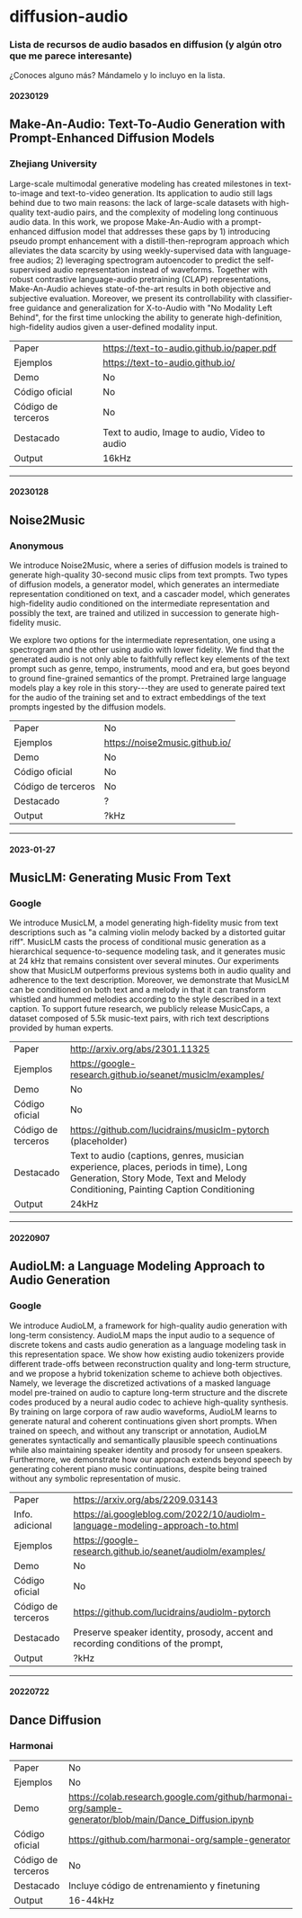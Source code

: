 # diffusion-audio
### Lista de recursos de audio basados en diffusion (y algún otro que me parece interesante)
¿Conoces alguno más? Mándamelo y lo incluyo en la lista.

#### 20230129
## Make-An-Audio: Text-To-Audio Generation with Prompt-Enhanced Diffusion Models
### Zhejiang University

 Large-scale multimodal generative modeling has created milestones in text-to-image and text-to-video generation. Its application to audio still lags behind due to two main reasons: the lack of large-scale datasets with high-quality text-audio pairs, and the complexity of modeling long continuous audio data. In this work, we propose Make-An-Audio with a prompt-enhanced diffusion model that addresses these gaps by 1) introducing pseudo prompt enhancement with a distill-then-reprogram approach which alleviates the data scarcity by using weekly-supervised data with language-free audios; 2) leveraging spectrogram autoencoder to predict the self-supervised audio representation instead of waveforms. Together with robust contrastive language-audio pretraining (CLAP) representations, Make-An-Audio achieves state-of-the-art results in both objective and subjective evaluation. Moreover, we present its controllability with classifier-free guidance and generalization for X-to-Audio with "No Modality Left Behind", for the first time unlocking the ability to generate high-definition, high-fidelity audios given a user-defined modality input. 

| | |
|-|-|
| Paper | https://text-to-audio.github.io/paper.pdf |
| Ejemplos | https://text-to-audio.github.io/ |
| Demo | No |
| Código oficial | No |
| Código de terceros | No |
| Destacado | Text to audio, Image to audio, Video to audio |
| Output | 16kHz |

---

#### 20230128
## Noise2Music
### Anonymous

 We introduce Noise2Music, where a series of diffusion models is trained to generate high-quality 30-second music clips from text prompts. Two types of diffusion models, a generator model, which generates an intermediate representation conditioned on text, and a cascader model, which generates high-fidelity audio conditioned on the intermediate representation and possibly the text, are trained and utilized in succession to generate high-fidelity music.

We explore two options for the intermediate representation, one using a spectrogram and the other using audio with lower fidelity. We find that the generated audio is not only able to faithfully reflect key elements of the text prompt such as genre, tempo, instruments, mood and era, but goes beyond to ground fine-grained semantics of the prompt. Pretrained large language models play a key role in this story---they are used to generate paired text for the audio of the training set and to extract embeddings of the text prompts ingested by the diffusion models. 

| | |
|-|-|
| Paper | No |
| Ejemplos | https://noise2music.github.io/ |
| Demo | No |
| Código oficial | No |
| Código de terceros | No |
| Destacado | ? |
| Output | ?kHz |

---

#### 2023-01-27
## MusicLM: Generating Music From Text
### Google


 We introduce MusicLM, a model generating high-fidelity music from text descriptions such as "a calming violin melody backed by a distorted guitar riff". MusicLM casts the process of conditional music generation as a hierarchical sequence-to-sequence modeling task, and it generates music at 24 kHz that remains consistent over several minutes. Our experiments show that MusicLM outperforms previous systems both in audio quality and adherence to the text description. Moreover, we demonstrate that MusicLM can be conditioned on both text and a melody in that it can transform whistled and hummed melodies according to the style described in a text caption. To support future research, we publicly release MusicCaps, a dataset composed of 5.5k music-text pairs, with rich text descriptions provided by human experts. 

| | |
|-|-|
| Paper |http://arxiv.org/abs/2301.11325|
| Ejemplos | https://google-research.github.io/seanet/musiclm/examples/ |
| Demo |No|
| Código oficial | No |
| Código de terceros | https://github.com/lucidrains/musiclm-pytorch (placeholder) |
| Destacado | Text to audio (captions, genres, musician experience, places, periods in time), Long Generation, Story Mode, Text and Melody Conditioning, Painting Caption Conditioning|
| Output |24kHz|

---

#### 20220907
## AudioLM: a Language Modeling Approach to Audio Generation
### Google

We introduce AudioLM, a framework for high-quality audio generation with long-term consistency. AudioLM maps the input audio to a sequence of discrete tokens and casts audio generation as a language modeling task in this representation space. We show how existing audio tokenizers provide different trade-offs between reconstruction quality and long-term structure, and we propose a hybrid tokenization scheme to achieve both objectives. Namely, we leverage the discretized activations of a masked language model pre-trained on audio to capture long-term structure and the discrete codes produced by a neural audio codec to achieve high-quality synthesis. By training on large corpora of raw audio waveforms, AudioLM learns to generate natural and coherent continuations given short prompts. When trained on speech, and without any transcript or annotation, AudioLM generates syntactically and semantically plausible speech continuations while also maintaining speaker identity and prosody for unseen speakers. Furthermore, we demonstrate how our approach extends beyond speech by generating coherent piano music continuations, despite being trained without any symbolic representation of music. 

| | |
|-|-|
| Paper | https://arxiv.org/abs/2209.03143 |
| Info. adicional | https://ai.googleblog.com/2022/10/audiolm-language-modeling-approach-to.html |
| Ejemplos | https://google-research.github.io/seanet/audiolm/examples/ |
| Demo | No |
| Código oficial | No |
| Código de terceros | https://github.com/lucidrains/audiolm-pytorch |
| Destacado | Preserve speaker identity, prosody, accent and recording conditions of the prompt,  |
| Output | ?kHz |

---

#### 20220722
## Dance Diffusion
### Harmonai

| | |
|-|-|
| Paper | No |
| Ejemplos | No |
| Demo | https://colab.research.google.com/github/harmonai-org/sample-generator/blob/main/Dance_Diffusion.ipynb |
| Código oficial | https://github.com/harmonai-org/sample-generator |
| Código de terceros | No |
| Destacado | Incluye código de entrenamiento y finetuning |
| Output | 16-44kHz |
